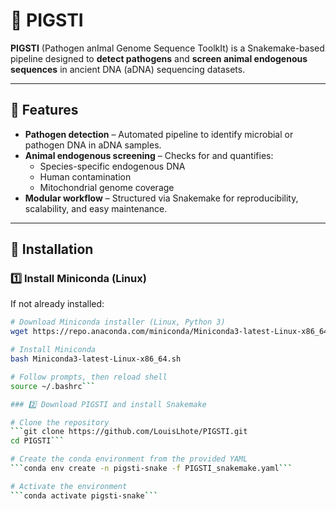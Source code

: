 # 🐖 PIGSTI

**PIGSTI** (Pathogen anImal Genome Sequence ToolkIt) is a Snakemake-based pipeline designed to **detect pathogens** and **screen animal endogenous sequences** in ancient DNA (aDNA) sequencing datasets.

---

## 🚀 Features

- **Pathogen detection** – Automated pipeline to identify microbial or pathogen DNA in aDNA samples.  
- **Animal endogenous screening** – Checks for and quantifies:
  - Species-specific endogenous DNA  
  - Human contamination  
  - Mitochondrial genome coverage  
- **Modular workflow** – Structured via Snakemake for reproducibility, scalability, and easy maintenance.

---

## 🔧 Installation

### 1️⃣ Install Miniconda (Linux)

If not already installed:

```bash
# Download Miniconda installer (Linux, Python 3)
wget https://repo.anaconda.com/miniconda/Miniconda3-latest-Linux-x86_64.sh

# Install Miniconda
bash Miniconda3-latest-Linux-x86_64.sh

# Follow prompts, then reload shell
source ~/.bashrc```

### 2️⃣ Download PIGSTI and install Snakemake

# Clone the repository
```git clone https://github.com/LouisLhote/PIGSTI.git
cd PIGSTI```

# Create the conda environment from the provided YAML
```conda env create -n pigsti-snake -f PIGSTI_snakemake.yaml```

# Activate the environment
```conda activate pigsti-snake```
